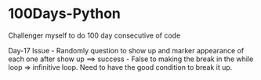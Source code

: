 # 100Days-Python
Challenger myself to do 100 day consecutive of code

Day-17 Issue
	- Randomly question to show up and marker appearance of each one after show up ==> success
	- False to making the break in the while loop => infinitive loop. Need to have the good condition to break it up. 